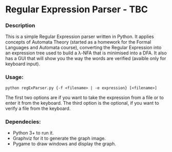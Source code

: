 # Regular Expression Parser - TBC

### Description

This is a simple Regular Expression parser written in Python. It applies concepts of Automata Theory (started as a homework for the Formal Languages and Automata course), converting the Regular Expression into an expression tree used to build a λ-NFA that is minimised into a DFA. It also has a GUI that will show you the way the words are verified (avaible only for keyboard input).

### Usage:

    python regExParser.py {-f <filename> | -e expression} [<filename>]

The first two options are if you want to take the expression from a file or to enter it from the keyboard. The third option is the optional, if you want to verify a file from the keyboard.

### Dependecies:
* Python 3+ to run it.
* Graphviz for it to generate the graph image.
* Pygame to draw windows and display the graph.
